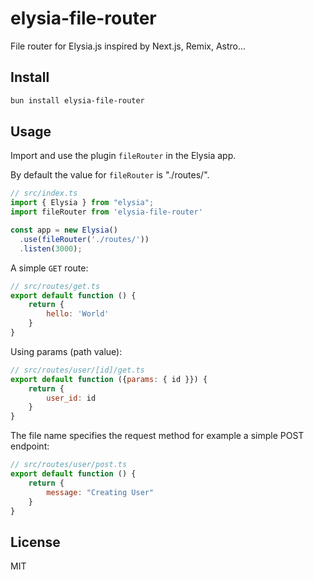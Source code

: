 # elysia-file-router

File router for Elysia.js inspired by Next.js, Remix, Astro...

## Install

```bash
bun install elysia-file-router
```

## Usage

Import and use the plugin ```fileRouter``` in the Elysia app.

By default the value for ```fileRouter``` is "./routes/".

```js
// src/index.ts
import { Elysia } from "elysia";
import fileRouter from 'elysia-file-router'

const app = new Elysia()
  .use(fileRouter('./routes/'))
  .listen(3000);
```

A simple ```GET``` route:

```js
// src/routes/get.ts
export default function () {
    return {
        hello: 'World'
    }
}
```

Using params (path value):

```js
// src/routes/user/[id]/get.ts
export default function ({params: { id }}) {
    return {
        user_id: id
    }
}
```

The file name specifies the request method
for example a simple POST endpoint:

```js
// src/routes/user/post.ts
export default function () {
    return {
        message: "Creating User"
    }
}
```

## License

MIT